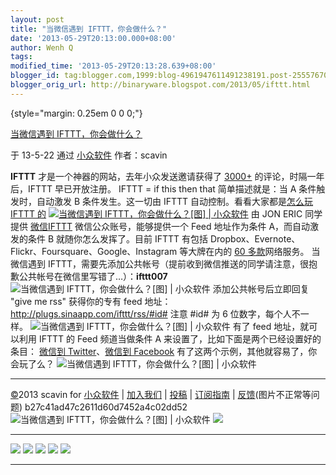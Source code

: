 ```yaml
---
layout: post
title: "当微信遇到 IFTTT，你会做什么？"
date: '2013-05-29T20:13:00.000+08:00'
author: Wenh Q
tags:
modified_time: '2013-05-29T20:13:28.639+08:00'
blogger_id: tag:blogger.com,1999:blog-4961947611491238191.post-2555767073855024493
blogger_orig_url: http://binaryware.blogspot.com/2013/05/ifttt.html
---
```


 {style="margin: 0.25em 0 0 0;"}

[当微信遇到
IFTTT，你会做什么？](http://www.appinn.com/weixin-ifttt-share-photo/)

于 13-5-22 通过 [小众软件](http://www.appinn.com/) 作者：scavin


**IFTTT** 才是一个神器的网站，去年小众发送邀请获得了
[3000+](http://www.appinn.com/ifttt-invite/) 的评论，时隔一年后，IFTTT
早已开放注册。
IFTTT = if this then that
简单描述就是：当 A 条件触发时，自动激发 B 条件发生。这一切由 IFTTT
自动控制。看看大家都是[怎么玩 IFTTT
的](http://www.appinn.com/how-to-play-ifttt-com/)
[![当微信遇到 IFTTT，你会做什么？[图] |
小众软件](http://img3.appinn.com/images/201305/ifttt.png/o "当微信遇到 IFTTT，你会做什么？[图] | 小众软件")](http://www.appinn.com/weixin-ifttt-share-photo/)
由 JON ERIC 同学提供 [微信IFTTT](http://plugs.sinaapp.com/ifttt)
微信公众账号，能够提供一个 Feed 地址作为条件 A，而自动激发的条件 B
就随你怎么发挥了。目前 IFTTT 有包括
Dropbox、Evernote、Flickr、Foursquare、Google、Instagram 等大牌在内的
[60 多款](https://ifttt.com/channels)网络服务。
当微信遇到
IFTTT，需要先添加公共帐号（提前收到微信推送的同学请注意，很抱歉公共帐号在微信里写错了…）：**ifttt007**
![当微信遇到 IFTTT，你会做什么？[图] |
小众软件](http://img3.appinn.com/images/201305/ifttt007.jpg/o "当微信遇到 IFTTT，你会做什么？[图] | 小众软件")
添加公共帐号后立即回复 "give me rss" 获得你的专有 feed
地址：http://plugs.sinaapp.com/ifttt/rss/#id#
注意 #id# 为 6 位数字，每个人不一样。
![当微信遇到 IFTTT，你会做什么？[图] |
小众软件](http://img3.appinn.com/images/201305/2013-05-23_11-46-25.png/o "当微信遇到 IFTTT，你会做什么？[图] | 小众软件")
有了 feed 地址，就可以利用 IFTTT 的 Feed 频道当做条件 A
来设置了，比如下面是两个已经设置好的条目：
[微信到 Twitter](https://ifttt.com/recipes/95232)、[微信到
Facebook](https://ifttt.com/recipes/95231)
有了这两个示例，其他就容易了，你会玩了么？
![当微信遇到 IFTTT，你会做什么？[图] |
小众软件](http://img3.appinn.com/images/weixin.png "当微信遇到 IFTTT，你会做什么？[图] | 小众软件")

* * * * *

[©](http://www.appinn.com/copyright/?utm_source=feeds&utm_medium=copyright&utm_campaign=feeds "版权声明")2013
scavin for
[小众软件](http://www.appinn.com/?utm_source=feeds&utm_medium=appinn&utm_campaign=feeds "本文来自小众软件")
|
[加入我们](http://www.appinn.com/join-us/?utm_source=feeds&utm_medium=joinus&utm_campaign=feeds "加入小众软件")
|
[投稿](http://www.appinn.com/contribute/?utm_source=feeds&utm_medium=contribute&utm_campaign=feeds "给小众软件投稿")
|
[订阅指南](http://www.appinn.com/feeds-subscribe/?utm_source=feeds&utm_medium=feedsubscribe&utm_campaign=feeds "可以分类订阅小众，Windows/MAC/游戏")
| [反馈](http://appinn.wufoo.com/forms/eccae-aeeae/)(图片不正常等问题)
b27c41ad47c2611d60d7452a4c02dd52
![当微信遇到 IFTTT，你会做什么？[图] |
小众软件](http://s33.sitemeter.com/meter.asp?site=s33appinn "当微信遇到 IFTTT，你会做什么？[图] | 小众软件")
![](http://appinn.feedsportal.com/c/33935/f/615575/s/2c489c22/mf.gif)

  -------------------------------------------------------------------------------------------------------------------------------------------------------------------------------------------------------------------------------------------------------------------------------------------------------------------------------------------------------------------------------------------------------------------------------------------------------------------------------------------------------------------------------------------------------------------------------------------------------------------------------------------------------------------------------------------------------------------------------------------------------------------------------------------------------------------------------------------------------------------------------------------------------------------------------------------------------------------------------------------------------------------------------------------------------------------------------------------------------------------------------------------------------------------------------------------------------------------------------------------------------------------------------------------------------------------------------------------------------------------------------------------------------------------------------------- --
  [![](http://res3.feedsportal.com/social/twitter.png)](http://share.feedsportal.com/share/twitter/?u=http%3A%2F%2Fwww.appinn.com%2Fweixin-ifttt-share-photo%2F&t=%E5%BD%93%E5%BE%AE%E4%BF%A1%E9%81%87%E5%88%B0+IFTTT%EF%BC%8C%E4%BD%A0%E4%BC%9A%E5%81%9A%E4%BB%80%E4%B9%88%EF%BC%9F) [![](http://res3.feedsportal.com/social/facebook.png)](http://share.feedsportal.com/share/facebook/?u=http%3A%2F%2Fwww.appinn.com%2Fweixin-ifttt-share-photo%2F&t=%E5%BD%93%E5%BE%AE%E4%BF%A1%E9%81%87%E5%88%B0+IFTTT%EF%BC%8C%E4%BD%A0%E4%BC%9A%E5%81%9A%E4%BB%80%E4%B9%88%EF%BC%9F) [![](http://res3.feedsportal.com/social/linkedin.png)](http://share.feedsportal.com/share/linkedin/?u=http%3A%2F%2Fwww.appinn.com%2Fweixin-ifttt-share-photo%2F&t=%E5%BD%93%E5%BE%AE%E4%BF%A1%E9%81%87%E5%88%B0+IFTTT%EF%BC%8C%E4%BD%A0%E4%BC%9A%E5%81%9A%E4%BB%80%E4%B9%88%EF%BC%9F) [![](http://res3.feedsportal.com/social/googleplus.png)](http://share.feedsportal.com/share/gplus/?u=http%3A%2F%2Fwww.appinn.com%2Fweixin-ifttt-share-photo%2F&t=%E5%BD%93%E5%BE%AE%E4%BF%A1%E9%81%87%E5%88%B0+IFTTT%EF%BC%8C%E4%BD%A0%E4%BC%9A%E5%81%9A%E4%BB%80%E4%B9%88%EF%BC%9F) [![](http://res3.feedsportal.com/social/email.png)](http://share.feedsportal.com/share/email/?u=http%3A%2F%2Fwww.appinn.com%2Fweixin-ifttt-share-photo%2F&t=%E5%BD%93%E5%BE%AE%E4%BF%A1%E9%81%87%E5%88%B0+IFTTT%EF%BC%8C%E4%BD%A0%E4%BC%9A%E5%81%9A%E4%BB%80%E4%B9%88%EF%BC%9F)   
  -------------------------------------------------------------------------------------------------------------------------------------------------------------------------------------------------------------------------------------------------------------------------------------------------------------------------------------------------------------------------------------------------------------------------------------------------------------------------------------------------------------------------------------------------------------------------------------------------------------------------------------------------------------------------------------------------------------------------------------------------------------------------------------------------------------------------------------------------------------------------------------------------------------------------------------------------------------------------------------------------------------------------------------------------------------------------------------------------------------------------------------------------------------------------------------------------------------------------------------------------------------------------------------------------------------------------------------------------------------------------------------------------------------------------------------- --
